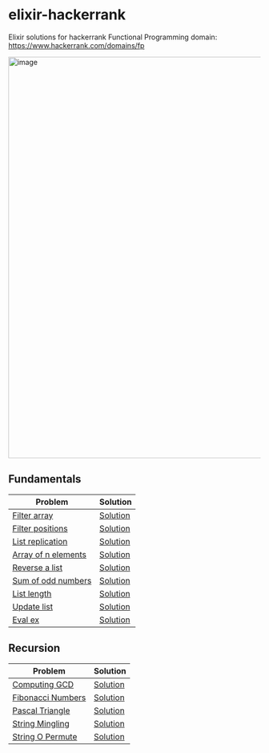 # elixir-hackerrank

Elixir solutions for hackerrank Functional Programming domain: https://www.hackerrank.com/domains/fp

<img width="800" alt="image" src="https://github.com/user-attachments/assets/9bc03244-fb2b-4c7f-b3d3-d3d495b72d33">

## Fundamentals

| Problem                                                                                         | Solution                                                                                                                                 |
| ----------------------------------------------------------------------------------------------- | ---------------------------------------------------------------------------------------------------------------------------------------- |
| [Filter array](https://www.hackerrank.com/challenges/fp-filter-array/problem)                   | [Solution](https://github.com/sameer1612/elixir-hackerrank/blob/main/solutions/fundamentals/filter-array/filter-array.exs)               |
| [Filter positions](https://www.hackerrank.com/challenges/fp-filter-positions-in-a-list/problem) | [Solution](https://github.com/sameer1612/elixir-hackerrank/blob/main/solutions/fundamentals/filter-positions/filter-positions.exs)       |
| [List replication](https://www.hackerrank.com/challenges/fp-list-replication/problem)           | [Solution](https://github.com/sameer1612/elixir-hackerrank/blob/main/solutions/fundamentals/list-replication/list-replication.exs)       |
| [Array of n elements](https://www.hackerrank.com/challenges/fp-array-of-n-elements/problem)     | [Solution](https://github.com/sameer1612/elixir-hackerrank/blob/main/solutions/fundamentals/array-of-n-elements/array-of-n-elements.exs) |
| [Reverse a list](https://www.hackerrank.com/challenges/fp-reverse-a-list/problem)               | [Solution](https://github.com/sameer1612/elixir-hackerrank/blob/main/solutions/fundamentals/reverse-list/reverse-list.exs)               |
| [Sum of odd numbers](https://www.hackerrank.com/challenges/fp-sum-of-odd-elements/problem)      | [Solution](https://github.com/sameer1612/elixir-hackerrank/blob/main/solutions/fundamentals/sum-of-odd-numbers/sum-of-odd-numbers.exs)   |
| [List length](https://www.hackerrank.com/challenges/fp-list-length/problem)                     | [Solution](https://github.com/sameer1612/elixir-hackerrank/blob/main/solutions/fundamentals/list-length/list-length.exs)                 |
| [Update list](https://www.hackerrank.com/challenges/fp-update-list/problem)                     | [Solution](https://github.com/sameer1612/elixir-hackerrank/blob/main/solutions/fundamentals/update-list/update-list.exs)                 |
| [Eval ex](https://www.hackerrank.com/challenges/eval-ex/problem)                                | [Solution](https://github.com/sameer1612/elixir-hackerrank/blob/main/solutions/fundamentals/eval-ex/eval-ex.exs)                         |

## Recursion

| Problem                                                                                                                            | Solution                                                                                                        |
| ---------------------------------------------------------------------------------------------------------------------------------- | --------------------------------------------------------------------------------------------------------------- |
| [Computing GCD](https://www.hackerrank.com/challenges/functional-programming-warmups-in-recursion---gcd/problem)                   | [Solution](https://github.com/sameer1612/elixir-hackerrank/blob/main/solutions/recursion/computing-gcd.exs)     |
| [Fibonacci Numbers](https://www.hackerrank.com/challenges/functional-programming-warmups-in-recursion---fibonacci-numbers/problem) | [Solution](https://github.com/sameer1612/elixir-hackerrank/blob/main/solutions/recursion/fibonacci-numbers.exs) |
| [Pascal Triangle](https://www.hackerrank.com/challenges/pascals-triangle/problem)                                                  | [Solution](https://github.com/sameer1612/elixir-hackerrank/blob/main/solutions/recursion/pascal-triangle.exs)   |
| [String Mingling](https://www.hackerrank.com/challenges/string-mingling/problem)                                                   | [Solution](https://github.com/sameer1612/elixir-hackerrank/blob/main/solutions/recursion/string-mingling.exs)   |
| [String O Permute](https://www.hackerrank.com/challenges/string-o-permute/problem)                                                 | [Solution](https://github.com/sameer1612/elixir-hackerrank/blob/main/solutions/recursion/string-o-permute.exs)  |
